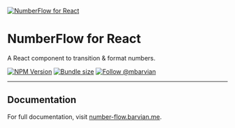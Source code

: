 [![NumberFlow for React](https://number-flow.barvian.me/preview.webp)](https://number-flow.barvian.me)

# NumberFlow for React

A React component to transition & format numbers.

[![NPM Version](https://img.shields.io/npm/v/@number-flow/react.svg)](https://npmjs.com/package/@number-flow/react)
[![Bundle size](https://badgen.net/bundlephobia/minzip/@number-flow/react@latest)](https://bundlephobia.com/package/@number-flow/react@latest)
[![Follow @mbarvian](https://img.shields.io/twitter/follow/mbarvian.svg?style=social&label=Follow)](https://x.com/mbarvian)

---

## Documentation

For full documentation, visit [number-flow.barvian.me](https://number-flow.barvian.me).
